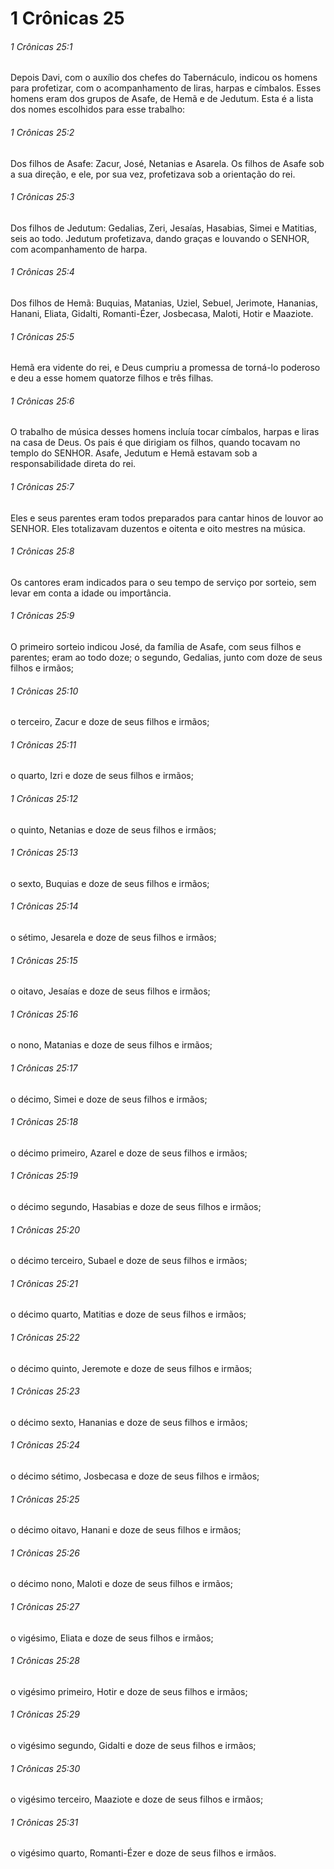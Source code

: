 # 1 Crônicas 25

###### 1 Crônicas 25:1

Depois Davi, com o auxílio dos chefes do Tabernáculo, indicou os homens para profetizar, com o acompanhamento de liras, harpas e címbalos. Esses homens eram dos grupos de Asafe, de Hemã e de Jedutum. Esta é a lista dos nomes escolhidos para esse trabalho:

###### 1 Crônicas 25:2

Dos filhos de Asafe: Zacur, José, Netanias e Asarela. Os filhos de Asafe sob a sua direção, e ele, por sua vez, profetizava sob a orientação do rei.

###### 1 Crônicas 25:3

Dos filhos de Jedutum: Gedalias, Zeri, Jesaías, Hasabias, Simei e Matitias, seis ao todo. Jedutum profetizava, dando graças e louvando o SENHOR, com acompanhamento de harpa.

###### 1 Crônicas 25:4

Dos filhos de Hemã: Buquias, Matanias, Uziel, Sebuel, Jerimote, Hananias, Hanani, Eliata, Gidalti, Romanti-Ézer, Josbecasa, Maloti, Hotir e Maaziote.

###### 1 Crônicas 25:5

Hemã era vidente do rei, e Deus cumpriu a promessa de torná-lo poderoso e deu a esse homem quatorze filhos e três filhas.

###### 1 Crônicas 25:6

O trabalho de música desses homens incluía tocar címbalos, harpas e liras na casa de Deus. Os pais é que dirigiam os filhos, quando tocavam no templo do SENHOR. Asafe, Jedutum e Hemã estavam sob a responsabilidade direta do rei.

###### 1 Crônicas 25:7

Eles e seus parentes eram todos preparados para cantar hinos de louvor ao SENHOR. Eles totalizavam duzentos e oitenta e oito mestres na música.

###### 1 Crônicas 25:8

Os cantores eram indicados para o seu tempo de serviço por sorteio, sem levar em conta a idade ou importância.

###### 1 Crônicas 25:9

O primeiro sorteio indicou José, da família de Asafe, com seus filhos e parentes; eram ao todo doze; o segundo, Gedalias, junto com doze de seus filhos e irmãos;

###### 1 Crônicas 25:10

o terceiro, Zacur e doze de seus filhos e irmãos;

###### 1 Crônicas 25:11

o quarto, Izri e doze de seus filhos e irmãos;

###### 1 Crônicas 25:12

o quinto, Netanias e doze de seus filhos e irmãos;

###### 1 Crônicas 25:13

o sexto, Buquias e doze de seus filhos e irmãos;

###### 1 Crônicas 25:14

o sétimo, Jesarela e doze de seus filhos e irmãos;

###### 1 Crônicas 25:15

o oitavo, Jesaías e doze de seus filhos e irmãos;

###### 1 Crônicas 25:16

o nono, Matanias e doze de seus filhos e irmãos;

###### 1 Crônicas 25:17

o décimo, Simei e doze de seus filhos e irmãos;

###### 1 Crônicas 25:18

o décimo primeiro, Azarel e doze de seus filhos e irmãos;

###### 1 Crônicas 25:19

o décimo segundo, Hasabias e doze de seus filhos e irmãos;

###### 1 Crônicas 25:20

o décimo terceiro, Subael e doze de seus filhos e irmãos;

###### 1 Crônicas 25:21

o décimo quarto, Matitias e doze de seus filhos e irmãos;

###### 1 Crônicas 25:22

o décimo quinto, Jeremote e doze de seus filhos e irmãos;

###### 1 Crônicas 25:23

o décimo sexto, Hananias e doze de seus filhos e irmãos;

###### 1 Crônicas 25:24

o décimo sétimo, Josbecasa e doze de seus filhos e irmãos;

###### 1 Crônicas 25:25

o décimo oitavo, Hanani e doze de seus filhos e irmãos;

###### 1 Crônicas 25:26

o décimo nono, Maloti e doze de seus filhos e irmãos;

###### 1 Crônicas 25:27

o vigésimo, Eliata e doze de seus filhos e irmãos;

###### 1 Crônicas 25:28

o vigésimo primeiro, Hotir e doze de seus filhos e irmãos;

###### 1 Crônicas 25:29

o vigésimo segundo, Gidalti e doze de seus filhos e irmãos;

###### 1 Crônicas 25:30

o vigésimo terceiro, Maaziote e doze de seus filhos e irmãos;

###### 1 Crônicas 25:31

o vigésimo quarto, Romanti-Ézer e doze de seus filhos e irmãos.

